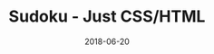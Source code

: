 ---
title: 'Sudoku - Just CSS/HTML'
description: 'Complete a sudoku puzzle without Javascript or server-side interaction.'
gametype: 'medium'
gameid: 59
date: 2018-06-20
tags: []
draft: false
type: 'games'
num19: [{'idx':1,'arr1':[1,2,3,4,5,6,7,8,9],'arr2':[1,2,3,4,5,6,7,8,9]},{'idx':2,'arr1':[1,2,3,4,5,6,7,8,9],'arr2':[1,2,3,4,5,6,7,8,9]},{'idx':3,'arr1':[1,2,3,4,5,6,7,8,9],'arr2':[1,2,3,4,5,6,7,8,9]},{'idx':4,'arr1':[1,2,3,4,5,6,7,8,9],'arr2':[1,2,3,4,5,6,7,8,9]},{'idx':5,'arr1':[1,2,3,4,5,6,7,8,9],'arr2':[1,2,3,4,5,6,7,8,9]},{'idx':6,'arr1':[1,2,3,4,5,6,7,8,9],'arr2':[1,2,3,4,5,6,7,8,9]},{'idx':7,'arr1':[1,2,3,4,5,6,7,8,9],'arr2':[1,2,3,4,5,6,7,8,9]},{'idx':8,'arr1':[1,2,3,4,5,6,7,8,9],'arr2':[1,2,3,4,5,6,7,8,9]},{'idx':9,'arr1':[1,2,3,4,5,6,7,8,9],'arr2':[1,2,3,4,5,6,7,8,9]}]
puzzle: [[3, 0, 0, 0, 0, 0, 0, 0, 4], [0, 0, 0, 6, 9, 2, 0, 0, 0], [0, 0, 0, 0, 8, 0, 0, 0, 0], [6, 0, 0, 8, 0, 7, 0, 0, 3], [0, 0, 0, 0, 0, 0, 0, 0, 0], [4, 1, 0, 0, 0, 0, 0, 6, 9], [8, 5, 0, 0, 0, 0, 0, 2, 7], [0, 3, 0, 2, 0, 4, 0, 9, 0], [0, 2, 0, 0, 6, 0, 0, 3, 0]]
layout: 'sudokucssstatic'
---